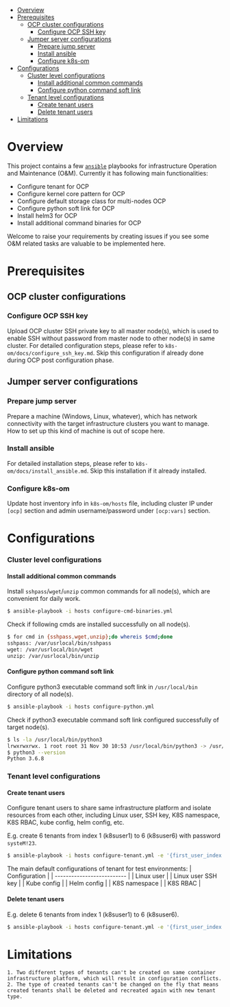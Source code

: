 - [Overview](#overview)
- [Prerequisites](#prerequisites)
  - [OCP cluster configurations](#ocp-cluster-configurations)
    - [Configure OCP SSH key](#configure-ocp-ssh-key)
  - [Jumper server configurations](#jumper-server-configurations)
    - [Prepare jump server](#prepare-jump-server)
    - [Install ansible](#install-ansible)
    - [Configure k8s-om](#configure-k8s-om)
- [Configurations](#configurations)
    - [Cluster level configurations](#cluster-level-configurations)
      - [Install additional common commands](#install-additional-common-commands)
      - [Configure python command soft link](#configure-python-command-soft-link)
    - [Tenant level configurations](#tenant-level-configurations)
      - [Create tenant users](#create-tenant-users)
      - [Delete tenant users](#delete-tenant-users)
- [Limitations](#limitations)

# Overview

This project contains a few [`ansible`](https://www.ansible.com/) playbooks for infrastructure Operation and Maintenance (O&M). Currently it has following main functionalities:

- Configure tenant for OCP
- Configure kernel core pattern for OCP
- Configure default storage class for multi-nodes OCP
- Configure python soft link for OCP
- Install helm3 for OCP
- Install additional command binaries for OCP

Welcome to raise your requirements by creating issues if you see some O&M related tasks are valuable to be implemented here.


# Prerequisites

## OCP cluster configurations

### Configure OCP SSH key

Upload OCP cluster SSH private key to all master node(s), which is used to enable SSH without password from master node to other node(s) in same cluster. For detailed configuration steps, please refer to `k8s-om/docs/configure_ssh_key.md`. Skip this configuration if already done during OCP post configuration phase.

## Jumper server configurations
### Prepare jump server

Prepare a machine (Windows, Linux, whatever), which has network connectivity with the target infrastructure clusters you want to manage. How to set up this kind of machine is out of scope here.

### Install ansible

For detailed installation steps, please refer to `k8s-om/docs/install_ansible.md`. Skip this installation if it already installed.

### Configure k8s-om

Update host inventory info in `k8s-om/hosts` file, including cluster IP under `[ocp]` section and admin username/password under `[ocp:vars]` section.

# Configurations

### Cluster level configurations

#### Install additional common commands

Install `sshpass`/`wget`/`unzip` common commands for all node(s), which are convenient for daily work.
```bash
$ ansible-playbook -i hosts configure-cmd-binaries.yml
```
Check if following cmds are installed successfully on all node(s).
```bash
$ for cmd in {sshpass,wget,unzip};do whereis $cmd;done
sshpass: /var/usrlocal/bin/sshpass
wget: /var/usrlocal/bin/wget
unzip: /var/usrlocal/bin/unzip
```

#### Configure python command soft link
Configure python3 executable command soft link in `/usr/local/bin` directory of all node(s).
```bash
$ ansible-playbook -i hosts configure-python.yml
```

Check if python3 executable command soft link configured successfully of target node(s).
```bash
$ ls -la /usr/local/bin/python3
lrwxrwxrwx. 1 root root 31 Nov 30 10:53 /usr/local/bin/python3 -> /usr/libexec/platform-python3.6
$ python3 --version
Python 3.6.8
```

### Tenant level configurations

#### Create tenant users

Configure tenant users to share same infrastructure platform and isolate resources from each other, including Linux user, SSH key, K8S namespace, K8S RBAC, kube config, helm config, etc.

E.g. create 6 tenants from index 1 (k8suser1) to 6 (k8suser6) with password `systeM!23`.
```bash
$ ansible-playbook -i hosts configure-tenant.yml -e '{first_user_index: 1, last_user_index: 6, configure_action: create}'
```

The main default configurations of tenant for test environments:
| Configuration              |
| -------------------------- |
| Linux user                 |
| Linux user SSH key         |
| Kube config                |
| Helm config                |
| K8S namespace              |
| K8S RBAC                   |

#### Delete tenant users
E.g. delete 6 tenants from index 1 (k8suser1) to 6 (k8suser6).
```bash
$ ansible-playbook -i hosts configure-tenant.yml -e '{first_user_index: 1, last_user_index: 6, configure_action: delete}'
```

# Limitations

    1. Two different types of tenants can't be created on same container infrastructure platform, which will result in configuration conflicts.
    2. The type of created tenants can't be changed on the fly that means created tenants shall be deleted and recreated again with new tenant type.

